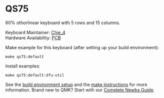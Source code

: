 QS75
===

60% othorlinear keyboard with 5 rows and 15 columns.

Keyboard Maintainer: [Chie_4](https://github.com/jackhumbert)  
Hardware Availability: [PCB](https://github.com/chie4hao/qs75)

Make example for this keyboard (after setting up your build environment):

    make qs75:default

Install examples:

    make qs75:default:dfu-util

See the [build environment setup](https://docs.qmk.fm/#/getting_started_build_tools) and the [make instructions](https://docs.qmk.fm/#/getting_started_make_guide) for more information. Brand new to QMK? Start with our [Complete Newbs Guide](https://docs.qmk.fm/#/newbs).
